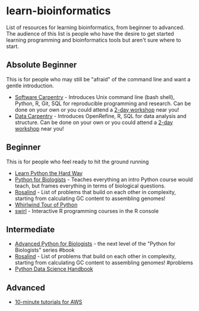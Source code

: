 # learn-bioinformatics

List of resources for learning bioinformatics, from beginner to advanced. The
audience of this list is people who have the desire to get started learning
programming and bioinformatics tools but aren't sure where to start.


## Absolute Beginner

This is for people who may still be "afraid" of the command line and want a
gentle introduction.

- [Software Carpentry](https://software-carpentry.org/lessons/) - Introduces
  Unix command line (bash shell), Python, R, Git, SQL for reproducible
  programming and research. Can be done on your own or you could attend a
  [2-day workshop](https://software-carpentry.org/workshops/) near you!
- [Data Carpentry](http://www.datacarpentry.org/lessons/) - Introduces
  OpenRefine, R, SQL for data analysis and structure. Can be done on your own
  or you could attend a
  [2-day workshop](http://www.datacarpentry.org/workshops/) near you!

## Beginner

This is for people who feel ready to hit the ground running

- [Learn Python the Hard Way](https://learnpythonthehardway.org/)
- [Python for Biologists](https://pythonforbiologists.com/) - Teaches
  everything an intro Python course would teach, but frames everything in terms
  of biological questions.
- [Rosalind](http://rosalind.info/problems/locations/) - List of problems that
  build on each other in complexity, starting from calculating GC content to
  assembling genomes!
- [Whirlwind Tour of Python](https://github.com/jakevdp/WhirlwindTourOfPython)
- [swirl](http://swirlstats.com/) - Interactive R programming courses in the
  R console

## Intermediate

- [Advanced Python for Biologists](https://pythonforbiologists.com/advanced-python-for-biologists/)
  \- the next level of the "Python for Biologists" series #book
- [Rosalind](http://rosalind.info/problems/locations/) - List of problems that
  build on each other in complexity, starting from calculating GC content to
  assembling genomes! #problems
- [Python Data Science Handbook](https://github.com/jakevdp/PythonDataScienceHandbook)

## Advanced

- [10-minute tutorials for AWS](https://aws.amazon.com/getting-started/tutorials/)

